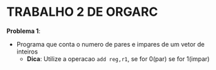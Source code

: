 # TRABALHO 2 DE ORGARC

**Problema 1**: 

* Programa que conta o numero de pares e impares de um vetor de inteiros
	* **Dica**: Utilize a operacao `add reg,r1`, se for 0(par) se for 1(impar) 
